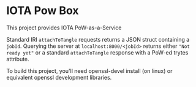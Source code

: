 # IOTA Pow Box

This project provides IOTA PoW-as-a-Service 

Standard IRI `attachToTangle` requests returns a JSON struct containing a `jobId`. Querying the server at `localhost:8000/<jobId>`
returns either `"Not ready yet"` or a standard `attachToTangle` response with a PoW-ed trytes attribute.

To build this project, you'll need openssl-devel install (on linux) or equivalent openssl development libraries.
